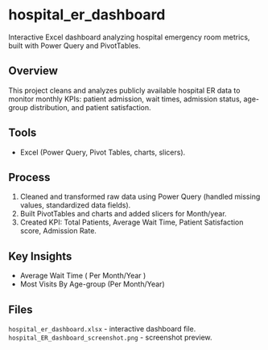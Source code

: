 # hospital_er_dashboard
Interactive Excel dashboard analyzing hospital emergency room metrics, built with Power Query and PivotTables.

## Overview
This project cleans and analyzes publicly available hospital ER data to monitor monthly KPIs: patient admission, wait times, admission status, age-group distribution, and patient satisfaction.

## Tools
- Excel (Power Query, Pivot Tables, charts, slicers).

## Process
1. Cleaned and transformed raw data using Power Query (handled missing values, standardized data fields).
2. Built PivotTables and charts and added slicers for Month/year.
3. Created KPI: Total Patients, Average Wait Time, Patient Satisfaction score, Admission Rate.

## Key Insights
- Average Wait Time ( Per Month/Year )
- Most Visits By Age-group (Per Month/Year)

## Files
`hospital_er_dashboard.xlsx` - interactive dashboard file.
`hospital_ER_dashboard_screenshot.png` - screenshot preview.

  


